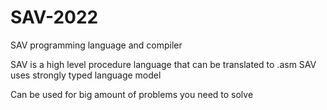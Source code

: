 # SAV-2022
SAV programming language and compiler

SAV is a high level procedure language that can be translated to .asm
SAV uses strongly typed language model


Can be used for big amount of problems you need to solve
